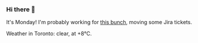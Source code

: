 ### Hi there :wave:

It's Monday! I'm probably working for [this bunch](https://github.com/kohofinancial), moving some Jira tickets.

Weather in Toronto: clear, at +8°C.
